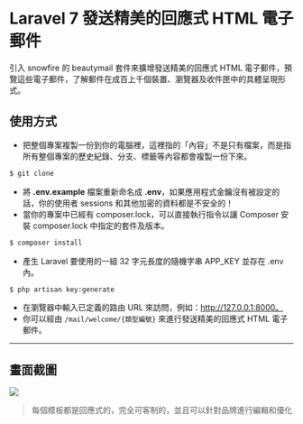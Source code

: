 # Laravel 7 發送精美的回應式 HTML 電子郵件

引入 snowfire 的 beautymail 套件來擴增發送精美的回應式 HTML 電子郵件，預覽這些電子郵件，了解郵件在成百上千個裝置、瀏覽器及收件匣中的具體呈現形式。

## 使用方式
- 把整個專案複製一份到你的電腦裡，這裡指的「內容」不是只有檔案，而是指所有整個專案的歷史紀錄、分支、標籤等內容都會複製一份下來。
```sh
$ git clone
```
- 將 __.env.example__ 檔案重新命名成 __.env__，如果應用程式金鑰沒有被設定的話，你的使用者 sessions 和其他加密的資料都是不安全的！
- 當你的專案中已經有 composer.lock，可以直接執行指令以讓 Composer 安裝 composer.lock 中指定的套件及版本。
```sh
$ composer install
```
- 產生 Laravel 要使用的一組 32 字元長度的隨機字串 APP_KEY 並存在 .env 內。
```sh
$ php artisan key:generate
```
- 在瀏覽器中輸入已定義的路由 URL 來訪問，例如：http://127.0.0.1:8000。
- 你可以經由 `/mail/welcome/{類型編號}` 來進行發送精美的回應式 HTML 電子郵件。

----

## 畫面截圖
![](https://i.imgur.com/G7ITiaj.png)
> 每個模板都是回應式的，完全可客制的，並且可以針對品牌進行編輯和優化
